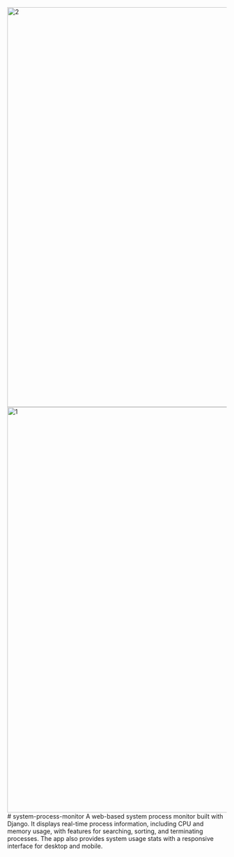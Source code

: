 <img width="916" alt="2" src="https://github.com/user-attachments/assets/07a66385-122a-40f4-b554-3cfc5c2e74c6">
<img width="929" alt="1" src="https://github.com/user-attachments/assets/ce8ecfef-beb0-4db7-b483-c2bcd17b38aa">
# system-process-monitor
A web-based system process monitor built with Django. It displays real-time process information, including CPU and memory usage, with features for searching, sorting, and terminating processes. The app also provides system usage stats with a responsive interface for desktop and mobile.
